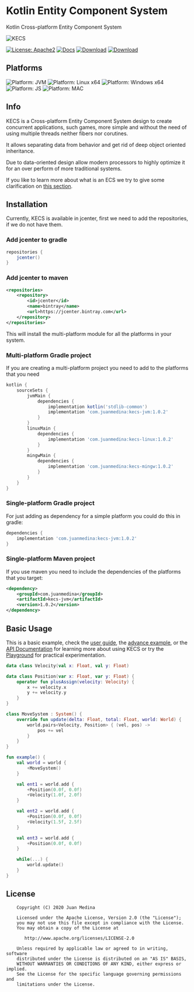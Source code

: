 # Kotlin Entity Component System
Kotlin Cross-platform Entity Component System

![KECS](https://juan-medina.github.io/kecs/icon-wide.svg)

[![License: Apache2](https://img.shields.io/badge/license-Apache%202-blue.svg)](/LICENSE)
[![Docs](https://img.shields.io/badge/docs-latest-brightgreen.svg)](https://juan-medina.github.io/kecs/)
[![Download](https://api.bintray.com/packages/juan-medina/kecs/kecs/images/download.svg)](https://bintray.com/juan-medina/kecs/kecs/_latestVersion)
[![Download](https://img.shields.io/badge/try-playground-brightgreen)](https://juan-medina.github.io/kecs/playground/)


## Platforms
![Platform: JVM](https://img.shields.io/badge/platform%3A%20JVM-Ok-green)
![Platform: Linux x64](https://img.shields.io/badge/platform%3A%20Linux%20x64-Ok-green)
![Platform: Windows x64](https://img.shields.io/badge/platform%3A%20Windows%20x64-Ok-green)
![Platform: JS](https://img.shields.io/badge/platform%3A%20JS-Stand%20By-red)
![Platform: MAC](https://img.shields.io/badge/platform%3A%20Mac-Stand%20By-red)

## Info

KECS is a Cross-platform Entity Component System design to create concurrent applications, such games,
more simple and without the need of using multiple threads neither fibers nor corutines.

It allows separating data from behavior and get rid of deep object oriented inheritance.

Due to data-oriented design allow modern processors to highly optimize it for an over perform of more traditional
systems.

If you like to learn more about what is an ECS we try to give some clarification on [this section](https://juan-medina.github.io/kecs/ecs/).

## Installation

Currently, KECS is available in jcenter, first we need to add the repositories,
if we do not have them.

### Add jcenter to gradle
```groovy
repositories {
    jcenter()
}
```

### Add jcenter to maven

```xml
<repositories>
    <repository>
        <id>jcenter</id>
        <name>bintray</name>
        <url>https://jcenter.bintray.com</url>
    </repository>
</repositories>
```

This will install the multi-platform module for all the platforms in your system.

### Multi-platform Gradle project

If you are  creating a multi-platform project you need to add to the platforms that you need

```groovy
kotlin {
    sourceSets {
        jvmMain {
            dependencies {
                implementation kotlin('stdlib-common')
                implementation 'com.juanmedina:kecs-jvm:1.0.2'
            }
        }
        linuxMain {
            dependencies {
                implementation 'com.juanmedina:kecs-linux:1.0.2'
            }
        }
        mingwMain {
            dependencies {
                implementation 'com.juanmedina:kecs-mingw:1.0.2'
            }
        }
    }
}
```

### Single-platform Gradle project

For just adding as dependency for a simple platform you could do this in gradle:

```groovy
dependencies {
    implementation 'com.juanmedina:kecs-jvm:1.0.2'
}
```

### Single-platform Maven project
If you use maven you need to include the dependencies of the platforms that you target:
```xml
<dependency>
    <groupId>com.juanmedina</groupId>
    <artifactId>kecs-jvm</artifactId>
    <version>1.0.2</version>
</dependency>
```

## Basic Usage

This is a basic example, check the [user guide](https://juan-medina.github.io/kecs/guide/), the [advance example](https://juan-medina.github.io/kecs/example/), or the [API Documentation](https://juan-medina.github.io/kecs/packages/-k-e-c-s/)
for learning more about using KECS or try the [Playground](https://juan-medina.github.io/kecs/playground/) for practical experimentation.

```Kotlin
data class Velocity(val x: Float, val y: Float)

data class Position(var x: Float, var y: Float) {
    operator fun plusAssign(velocity: Velocity) {
        x += velocity.x
        y += velocity.y
    }
}

class MoveSystem : System() {
    override fun update(delta: Float, total: Float, world: World) {
        world.pairs<Velocity, Position> { (vel, pos) ->
            pos += vel
        }
    }
}

fun example() {
    val world = world {
        +MoveSystem()
    }

    val ent1 = world.add {
        +Position(0.0f, 0.0f)
        +Velocity(1.0f, 2.0f)
    }

    val ent2 = world.add {
        +Position(0.0f, 0.0f)
        +Velocity(1.5f, 2.5f)
    }

    val ent3 = world.add {
        +Position(0.0f, 0.0f)
    }

    while(...) {
        world.update()
    }
}
```

## License

```text
    Copyright (C) 2020 Juan Medina

    Licensed under the Apache License, Version 2.0 (the "License");
    you may not use this file except in compliance with the License.
    You may obtain a copy of the License at

       http://www.apache.org/licenses/LICENSE-2.0

    Unless required by applicable law or agreed to in writing, software
    distributed under the License is distributed on an "AS IS" BASIS,
    WITHOUT WARRANTIES OR CONDITIONS OF ANY KIND, either express or implied.
    See the License for the specific language governing permissions and
    limitations under the License.
```
